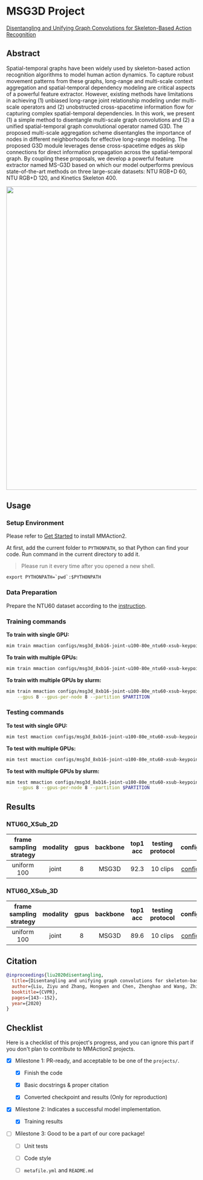 # MSG3D Project

[Disentangling and Unifying Graph Convolutions for Skeleton-Based Action Recognition](https://arxiv.org/abs/2003.14111)

<!-- [ALGORITHM] -->

## Abstract

<!-- [ABSTRACT] -->

Spatial-temporal graphs have been widely used by skeleton-based action recognition algorithms to model human action dynamics. To capture robust movement patterns from these graphs, long-range and multi-scale context aggregation and spatial-temporal dependency modeling are critical aspects of a powerful feature extractor. However, existing methods have limitations in achieving (1) unbiased long-range joint relationship modeling under multi-scale operators and (2) unobstructed cross-spacetime information flow for capturing complex spatial-temporal dependencies. In this work, we present (1) a simple method to disentangle multi-scale graph convolutions and (2) a unified spatial-temporal graph convolutional operator named G3D. The proposed multi-scale aggregation scheme disentangles the importance of nodes in different neighborhoods for effective long-range modeling. The proposed G3D module leverages dense cross-spacetime edges as skip connections for direct information propagation across the spatial-temporal graph. By coupling these proposals, we develop a powerful feature extractor named MS-G3D based on which our model outperforms previous state-of-the-art methods on three large-scale datasets: NTU RGB+D 60, NTU RGB+D 120, and Kinetics Skeleton 400.

<!-- [IMAGE] -->

<div align=center>
<img src="https://user-images.githubusercontent.com/58767402/223127347-135bb92b-2dee-46d9-95fc-cebf65c27fc8.png" width="800"/>
</div>

## Usage

### Setup Environment

Please refer to [Get Started](https://mmaction2.readthedocs.io/en/latest/get_started.html) to install MMAction2.

At first, add the current folder to `PYTHONPATH`, so that Python can find your code. Run command in the current directory to add it.

> Please run it every time after you opened a new shell.

```shell
export PYTHONPATH=`pwd`:$PYTHONPATH
```

### Data Preparation

Prepare the NTU60 dataset according to the [instruction](https://github.com/open-mmlab/mmaction2/blob/1.x/tools/data/skeleton/README.md).

### Training commands

**To train with single GPU:**

```bash
mim train mmaction configs/msg3d_8xb16-joint-u100-80e_ntu60-xsub-keypoint-2d.py
```

**To train with multiple GPUs:**

```bash
mim train mmaction configs/msg3d_8xb16-joint-u100-80e_ntu60-xsub-keypoint-2d.py --launcher pytorch --gpus 8
```

**To train with multiple GPUs by slurm:**

```bash
mim train mmaction configs/msg3d_8xb16-joint-u100-80e_ntu60-xsub-keypoint-2d.py --launcher slurm \
    --gpus 8 --gpus-per-node 8 --partition $PARTITION
```

### Testing commands

**To test with single GPU:**

```bash
mim test mmaction configs/msg3d_8xb16-joint-u100-80e_ntu60-xsub-keypoint-2d.py --checkpoint $CHECKPOINT
```

**To test with multiple GPUs:**

```bash
mim test mmaction configs/msg3d_8xb16-joint-u100-80e_ntu60-xsub-keypoint-2d.py --checkpoint $CHECKPOINT --launcher pytorch --gpus 8
```

**To test with multiple GPUs by slurm:**

```bash
mim test mmaction configs/msg3d_8xb16-joint-u100-80e_ntu60-xsub-keypoint-2d.py --checkpoint $CHECKPOINT --launcher slurm \
    --gpus 8 --gpus-per-node 8 --partition $PARTITION
```

## Results

### NTU60_XSub_2D

| frame sampling strategy | modality | gpus | backbone | top1 acc | testing protocol |                     config                     |                     ckpt                     |                     log                     |
| :---------------------: | :------: | :--: | :------: | :------: | :--------------: | :--------------------------------------------: | :------------------------------------------: | :-----------------------------------------: |
|       uniform 100       |  joint   |  8   |  MSG3D   |   92.3   |     10 clips     | [config](./configs/msg3d_8xb16-joint-u100-80e_ntu60-xsub-keypoint-2d.py) | [ckpt](https://download.openmmlab.com/mmaction/v1.0/projects/msg3d/msg3d_8xb16-joint-u100-80e_ntu60-xsub-keypoint-2d/msg3d_8xb16-joint-u100-80e_ntu60-xsub-keypoint-2d_20230309-73b97296.pth) | [log](https://download.openmmlab.com/mmaction/v1.0/projects/msg3d/msg3d_8xb16-joint-u100-80e_ntu60-xsub-keypoint-2d/msg3d_8xb16-joint-u100-80e_ntu60-xsub-keypoint-2d.log) |

### NTU60_XSub_3D

| frame sampling strategy | modality | gpus | backbone | top1 acc | testing protocol |                     config                     |                     ckpt                     |                     log                     |
| :---------------------: | :------: | :--: | :------: | :------: | :--------------: | :--------------------------------------------: | :------------------------------------------: | :-----------------------------------------: |
|       uniform 100       |  joint   |  8   |  MSG3D   |   89.6   |     10 clips     | [config](./configs/msg3d_8xb16-joint-u100-80e_ntu60-xsub-keypoint-3d.py) | [ckpt](https://download.openmmlab.com/mmaction/v1.0/projects/msg3d/msg3d_8xb16-joint-u100-80e_ntu60-xsub-keypoint-3d/msg3d_8xb16-joint-u100-80e_ntu60-xsub-keypoint-3d_20230308-c325d222.pth) | [log](https://download.openmmlab.com/mmaction/v1.0/projects/msg3d/msg3d_8xb16-joint-u100-80e_ntu60-xsub-keypoint-3d/msg3d_8xb16-joint-u100-80e_ntu60-xsub-keypoint-3d.log) |

## Citation

<!-- Replace to the citation of the paper your project refers to. -->

```bibtex
@inproceedings{liu2020disentangling,
  title={Disentangling and unifying graph convolutions for skeleton-based action recognition},
  author={Liu, Ziyu and Zhang, Hongwen and Chen, Zhenghao and Wang, Zhiyong and Ouyang, Wanli},
  booktitle={CVPR},
  pages={143--152},
  year={2020}
}
```

## Checklist

Here is a checklist of this project's progress, and you can ignore this part if you don't plan to contribute to MMAction2 projects.

- [x] Milestone 1: PR-ready, and acceptable to be one of the `projects/`.

  - [x] Finish the code

    <!-- The code's design shall follow existing interfaces and convention. For example, each model component should be registered into `mmaction.registry.MODELS` and configurable via a config file. -->

  - [x] Basic docstrings & proper citation

    <!-- Each major class should contains a docstring, describing its functionality and arguments. If your code is copied or modified from other open-source projects, don't forget to cite the source project in docstring and make sure your behavior is not against its license. Typically, we do not accept any code snippet under GPL license. [A Short Guide to Open Source Licenses](https://medium.com/nationwide-technology/a-short-guide-to-open-source-licenses-cf5b1c329edd) -->

  - [x] Converted checkpoint and results (Only for reproduction)

    <!-- If you are reproducing the result from a paper, make sure the model in the project can match that results. Also please provide checkpoint links or a checkpoint conversion script for others to get the pre-trained model. -->

- [x] Milestone 2: Indicates a successful model implementation.

  - [x] Training results

    <!-- If you are reproducing the result from a paper, train your model from scratch and verified that the final result can match the original result. Usually, ±0.1% is acceptable for the action recognition task on Kinetics400. -->

- [ ] Milestone 3: Good to be a part of our core package!

  - [ ] Unit tests

    <!-- Unit tests for the major module are required. [Example](https://github.com/open-mmlab/mmaction2/blob/1.x/tests/models/backbones/test_resnet.py) -->

  - [ ] Code style

    <!-- Refactor your code according to reviewer's comment. -->

  - [ ] `metafile.yml` and `README.md`

    <!-- It will used for MMAction2 to acquire your models. [Example](https://github.com/open-mmlab/mmaction2/blob/1.x/configs/recognition/swin/metafile.yml). In particular, you may have to refactor this README into a standard one. [Example](https://github.com/open-mmlab/mmaction2/blob/1.x/configs/recognition/swin/README.md) -->
